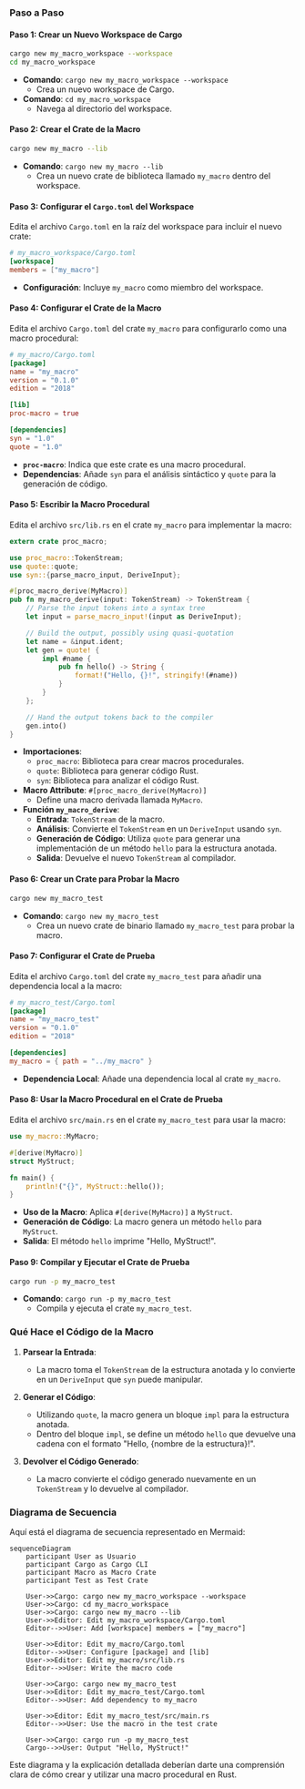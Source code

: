 
### Paso a Paso

#### Paso 1: Crear un Nuevo Workspace de Cargo

```sh
cargo new my_macro_workspace --workspace
cd my_macro_workspace
```

- **Comando**: `cargo new my_macro_workspace --workspace`
  - Crea un nuevo workspace de Cargo.
- **Comando**: `cd my_macro_workspace`
  - Navega al directorio del workspace.

#### Paso 2: Crear el Crate de la Macro

```sh
cargo new my_macro --lib
```

- **Comando**: `cargo new my_macro --lib`
  - Crea un nuevo crate de biblioteca llamado `my_macro` dentro del workspace.

#### Paso 3: Configurar el `Cargo.toml` del Workspace

Edita el archivo `Cargo.toml` en la raíz del workspace para incluir el nuevo crate:

```toml
# my_macro_workspace/Cargo.toml
[workspace]
members = ["my_macro"]
```

- **Configuración**: Incluye `my_macro` como miembro del workspace.

#### Paso 4: Configurar el Crate de la Macro

Edita el archivo `Cargo.toml` del crate `my_macro` para configurarlo como una macro procedural:

```toml
# my_macro/Cargo.toml
[package]
name = "my_macro"
version = "0.1.0"
edition = "2018"

[lib]
proc-macro = true

[dependencies]
syn = "1.0"
quote = "1.0"
```

- **`proc-macro`**: Indica que este crate es una macro procedural.
- **Dependencias**: Añade `syn` para el análisis sintáctico y `quote` para la generación de código.

#### Paso 5: Escribir la Macro Procedural

Edita el archivo `src/lib.rs` en el crate `my_macro` para implementar la macro:

```rust
extern crate proc_macro;

use proc_macro::TokenStream;
use quote::quote;
use syn::{parse_macro_input, DeriveInput};

#[proc_macro_derive(MyMacro)]
pub fn my_macro_derive(input: TokenStream) -> TokenStream {
    // Parse the input tokens into a syntax tree
    let input = parse_macro_input!(input as DeriveInput);

    // Build the output, possibly using quasi-quotation
    let name = &input.ident;
    let gen = quote! {
        impl #name {
            pub fn hello() -> String {
                format!("Hello, {}!", stringify!(#name))
            }
        }
    };

    // Hand the output tokens back to the compiler
    gen.into()
}
```

- **Importaciones**:
  - `proc_macro`: Biblioteca para crear macros procedurales.
  - `quote`: Biblioteca para generar código Rust.
  - `syn`: Biblioteca para analizar el código Rust.
- **Macro Attribute**: `#[proc_macro_derive(MyMacro)]`
  - Define una macro derivada llamada `MyMacro`.
- **Función `my_macro_derive`**:
  - **Entrada**: `TokenStream` de la macro.
  - **Análisis**: Convierte el `TokenStream` en un `DeriveInput` usando `syn`.
  - **Generación de Código**: Utiliza `quote` para generar una implementación de un método `hello` para la estructura anotada.
  - **Salida**: Devuelve el nuevo `TokenStream` al compilador.

#### Paso 6: Crear un Crate para Probar la Macro

```sh
cargo new my_macro_test
```

- **Comando**: `cargo new my_macro_test`
  - Crea un nuevo crate de binario llamado `my_macro_test` para probar la macro.

#### Paso 7: Configurar el Crate de Prueba

Edita el archivo `Cargo.toml` del crate `my_macro_test` para añadir una dependencia local a la macro:

```toml
# my_macro_test/Cargo.toml
[package]
name = "my_macro_test"
version = "0.1.0"
edition = "2018"

[dependencies]
my_macro = { path = "../my_macro" }
```

- **Dependencia Local**: Añade una dependencia local al crate `my_macro`.

#### Paso 8: Usar la Macro Procedural en el Crate de Prueba

Edita el archivo `src/main.rs` en el crate `my_macro_test` para usar la macro:

```rust
use my_macro::MyMacro;

#[derive(MyMacro)]
struct MyStruct;

fn main() {
    println!("{}", MyStruct::hello());
}
```

- **Uso de la Macro**: Aplica `#[derive(MyMacro)]` a `MyStruct`.
- **Generación de Código**: La macro genera un método `hello` para `MyStruct`.
- **Salida**: El método `hello` imprime "Hello, MyStruct!".

#### Paso 9: Compilar y Ejecutar el Crate de Prueba

```sh
cargo run -p my_macro_test
```

- **Comando**: `cargo run -p my_macro_test`
  - Compila y ejecuta el crate `my_macro_test`.

### Qué Hace el Código de la Macro

1. **Parsear la Entrada**:
   - La macro toma el `TokenStream` de la estructura anotada y lo convierte en un `DeriveInput` que `syn` puede manipular.

2. **Generar el Código**:
   - Utilizando `quote`, la macro genera un bloque `impl` para la estructura anotada.
   - Dentro del bloque `impl`, se define un método `hello` que devuelve una cadena con el formato "Hello, {nombre de la estructura}!".

3. **Devolver el Código Generado**:
   - La macro convierte el código generado nuevamente en un `TokenStream` y lo devuelve al compilador.

### Diagrama de Secuencia

Aquí está el diagrama de secuencia representado en Mermaid:

```mermaid
sequenceDiagram
    participant User as Usuario
    participant Cargo as Cargo CLI
    participant Macro as Macro Crate
    participant Test as Test Crate

    User->>Cargo: cargo new my_macro_workspace --workspace
    User->>Cargo: cd my_macro_workspace
    User->>Cargo: cargo new my_macro --lib
    User->>Editor: Edit my_macro_workspace/Cargo.toml
    Editor-->>User: Add [workspace] members = ["my_macro"]
    
    User->>Editor: Edit my_macro/Cargo.toml
    Editor-->>User: Configure [package] and [lib]
    User->>Editor: Edit my_macro/src/lib.rs
    Editor-->>User: Write the macro code

    User->>Cargo: cargo new my_macro_test
    User->>Editor: Edit my_macro_test/Cargo.toml
    Editor-->>User: Add dependency to my_macro
    
    User->>Editor: Edit my_macro_test/src/main.rs
    Editor-->>User: Use the macro in the test crate

    User->>Cargo: cargo run -p my_macro_test
    Cargo-->>User: Output "Hello, MyStruct!"
```

Este diagrama y la explicación detallada deberían darte una comprensión clara de cómo crear y utilizar una macro procedural en Rust.